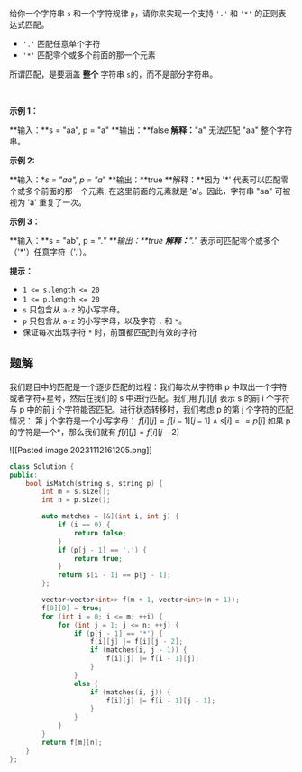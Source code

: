 给你一个字符串 `s` 和一个字符规律 `p`，请你来实现一个支持 `'.'` 和 `'*'` 的正则表达式匹配。

- `'.'` 匹配任意单个字符
- `'*'` 匹配零个或多个前面的那一个元素

所谓匹配，是要涵盖 **整个** 字符串 `s`的，而不是部分字符串。

 

**示例 1：**

**输入：**s = "aa", p = "a"
**输出：**false
**解释：**"a" 无法匹配 "aa" 整个字符串。

**示例 2:**

**输入：**s = "aa", p = "a*"
**输出：**true
**解释：**因为 '*' 代表可以匹配零个或多个前面的那一个元素, 在这里前面的元素就是 'a'。因此，字符串 "aa" 可被视为 'a' 重复了一次。

**示例 3：**

**输入：**s = "ab", p = ".*"
**输出：**true
**解释：**".*" 表示可匹配零个或多个（'*'）任意字符（'.'）。

**提示：**

- `1 <= s.length <= 20`
- `1 <= p.length <= 20`
- `s` 只包含从 `a-z` 的小写字母。
- `p` 只包含从 `a-z` 的小写字母，以及字符 `.` 和 `*`。
- 保证每次出现字符 `*` 时，前面都匹配到有效的字符

## 题解
我们题目中的匹配是一个逐步匹配的过程：我们每次从字符串 p 中取出一个字符或者字符+星号，然后在我们的 s 中进行匹配。我们用 $f[i][j]$ 表示 s 的前 i 个字符与 p 中的前 j 个字符能否匹配。进行状态转移时，我们考虑 p 的第 j 个字符的匹配情况：
第 j 个字符是一个小写字母：
$f[i][j]=f[i-1][j-1]\land s[i]==p[j]$
如果 p 的字符是一个*，那么我们就有
$f[i][j]=f[i][j-2]$

![[Pasted image 20231112161205.png]]
```cpp
class Solution {
public:
    bool isMatch(string s, string p) {
        int m = s.size();
        int n = p.size();

        auto matches = [&](int i, int j) {
            if (i == 0) {
                return false;
            }
            if (p[j - 1] == '.') {
                return true;
            }
            return s[i - 1] == p[j - 1];
        };

        vector<vector<int>> f(m + 1, vector<int>(n + 1));
        f[0][0] = true;
        for (int i = 0; i <= m; ++i) {
            for (int j = 1; j <= n; ++j) {
                if (p[j - 1] == '*') {
                    f[i][j] |= f[i][j - 2];
                    if (matches(i, j - 1)) {
                        f[i][j] |= f[i - 1][j];
                    }
                }
                else {
                    if (matches(i, j)) {
                        f[i][j] |= f[i - 1][j - 1];
                    }
                }
            }
        }
        return f[m][n];
    }
};
```